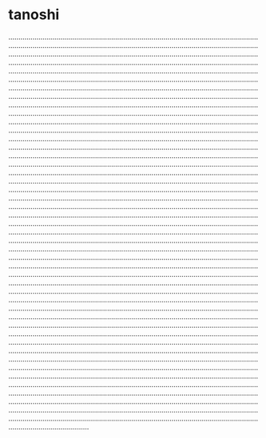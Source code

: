 # tanoshi
................................................................................................................................................................................................................................................................................................................................................................................................................................................................................................................................................................................................................................................................................................................................................................................................................................................................................................................................................................................................................................................................................................................................................................................................................................................................................................................................................................................................................................................................................................................................................................................................................................................................................................................................................................................................................................................................................................................................................................................................................................................................................................................................................................................................................................................................................................................................................................................................................................................................................................................................................................................................................................................................................................................................................................................................................................................................................................................................................................................................................................................................................................................................................................................................................................................................................................................................................................................................................................................................................................................................................................................................................................................................................................................................................................................................................................................................................................................................................................................................................................................................................................................................................................................................................................................................................................................................................................................................................................................................................................................................................................................................................................................................................................................................................................................................................................................................................................................................................................................................................................................................................................................................................................................................................................................................................................................................................................................................................................................................................................................................................................................................................................................................................................................................................................................................................................................................................................................................................................................